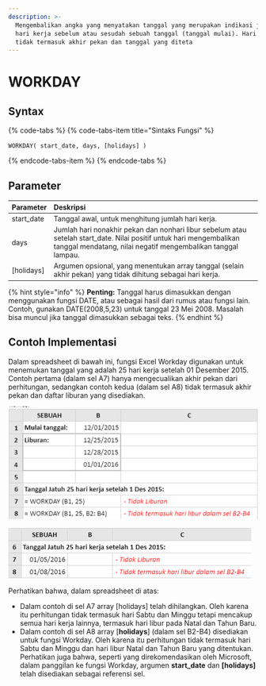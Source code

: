 ```yaml
---
description: >-
  Mengembalikan angka yang menyatakan tanggal yang merupakan indikasi jumlah
  hari kerja sebelum atau sesudah sebuah tanggal (tanggal mulai). Hari kerja
  tidak termasuk akhir pekan dan tanggal yang diteta
---
```


# WORKDAY

## Syntax

{% code-tabs %}
{% code-tabs-item title="Sintaks Fungsi" %}
```text
WORKDAY( start_date, days, [holidays] )
```
{% endcode-tabs-item %}
{% endcode-tabs %}

## Parameter

| Parameter | Deskripsi |
| :--- | :--- |
| start\_date | Tanggal awal, untuk menghitung jumlah hari kerja. |
| days | Jumlah hari nonakhir pekan dan nonhari libur sebelum atau setelah start\_date. Nilai positif untuk hari mengembalikan tanggal mendatang, nilai negatif mengembalikan tanggal lampau. |
| \[holidays\] | Argumen opsional, yang menentukan array tanggal \(selain akhir pekan\) yang tidak dihitung sebagai hari kerja. |

{% hint style="info" %}
**Penting:** Tanggal harus dimasukkan dengan menggunakan fungsi DATE, atau sebagai hasil dari rumus atau fungsi lain. Contoh, gunakan DATE\(2008,5,23\) untuk tanggal 23 Mei 2008. Masalah bisa muncul jika tanggal dimasukkan sebagai teks.
{% endhint %}

## Contoh Implementasi

Dalam spreadsheet di bawah ini, fungsi Excel Workday digunakan untuk menemukan tanggal yang adalah 25 hari kerja setelah 01 Desember 2015. Contoh pertama \(dalam sel A7\) hanya mengecualikan akhir pekan dari perhitungan, sedangkan contoh kedua \(dalam sel A8\) tidak termasuk akhir pekan dan daftar liburan yang disediakan.

![Rumus](../.gitbook/assets/screenshot-218.png)

![Hasil](../.gitbook/assets/screenshot-217.png)

Perhatikan bahwa, dalam spreadsheet di atas:

* Dalam contoh di sel A7 array \[holidays\] telah dihilangkan. Oleh karena itu perhitungan tidak termasuk hari Sabtu dan Minggu tetapi mencakup semua hari kerja lainnya, termasuk hari libur pada Natal dan Tahun Baru.
* Dalam contoh di sel A8 array \[**holidays**\] \(dalam sel B2-B4\) disediakan untuk fungsi Workday. Oleh karena itu perhitungan tidak termasuk hari Sabtu dan Minggu dan hari libur Natal dan Tahun Baru yang ditentukan.  Perhatikan juga bahwa, seperti yang direkomendasikan oleh Microsoft, dalam panggilan ke fungsi Workday, argumen **start\_date** dan **\[holidays\]** telah disediakan sebagai referensi sel.

